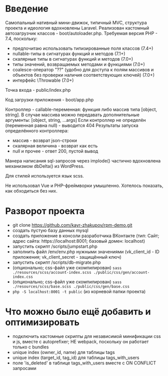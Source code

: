 # Введение

Самопальный нативный мини-движок, типичный MVC, структура проекта и идеология вдохновлены Laravel.
Реализован кастомный автозагрузчик классов - boot/autoloader.php.
Требуемая версия PHP - 7.4, поскольку:
* предпочитаю использовать типизированные поля классов (7.4+)
* nullable-типы в сигнатурах функций и методов (7.1+)
* скалярные типы в сигнатурах функций и методов (7.0+)
* типы значений, возвращаемых методами и функциями (7.0+)
* coalesce-оператор "??" (удобно для доступа к полям массивов и объектов без проверки наличия соответствующих ключей) (7.0+)
* интерфейс \Throwable (7.0+)

Точка входа - public/index.php

Код загрузки приложения - boot/app.php

Контроллер - callable-переменная: функция либо массив типа [object, string].
В случае массива можно передавать дополнительные аргументы: [object, string, ...args]
Если контроллер не определён (переменная равна null) - выводится 404
Результаты запуска определённого контроллера:
* массив - возврат json-строки
* скалярная величина - возврат как есть
* null и прочее - ответ 200, пустой вывод

Манера написания sql-запросов через implode() частично вдохновлена механизмом dbDelta() из WordPress.

Для стилей используется язык scss.

Не использовал Vue и PHP-фреймворки умышленно. Хотелось показать, как обходиться без них.

# Разворот проекта

* git clone https://github.com/kayr-zhakupov/rpm-demo.git
* создать пустую базу данных mysql
* создать приложение в консоли разработчика ВКонтакте (тип: Сайт; адрес сайта: https://localhost:8001; базовый домен: localhost)
* запустить скрипт /scripts/jumpstart.php
* заполнить файл /env/env.php нужными значениями (vk_client_id - ID приложения; vk_client_secret - защищённый ключ)
* запустить скрипт /scripts/db-migrate.php
* (опционально; css-файл уже скомпилирован) `sass ./resources/scss/account-index.scss ./public/css/gen/account-index.css`
* (опционально; css-файл уже скомпилирован) `sass ./resources/scss/base.scss ./public/css/gen/base.css`
* `php -S localhost:8001 -t public` (из корневой папки проекта)

# Что можно было ещё добавить и оптимизировать

* подключить кастомные скрипты для независимой минификации css и js, вместе с autoprefixer; НЕ webpack, поскольку он работает только с bundles
* unique index (owner_id, name) для таблицы tags
* unique index (target_id, tag_id) для таблицы tags_with_users
* поле 'is_deleted' в таблице tags_with_users вместе с ON CONFLICT запросами